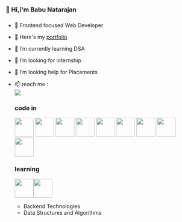 ### 👋 Hi,i'm Babu Natarajan 
### 
- 💬 Frontend focused Web Developer
  
- 🔭 Here's my [portfolio](https://babucd.github.io/flexible-portfolio/)                                                 
- 🌱 I’m currently learning DSA
- 👯 I’m looking for internship
- 🤔 I’m looking help for Placements 
- 📫  reach me :
  <br> [<img src="https://img.shields.io/badge/LinkedIn-0077B5?style=for-the-badge&logo=linkedin&logoColor=white" />](https://www.linkedin.com/in/-babu-natarajan-43-/)

  ### code in
  <img height="50" width="50" src="https://img.icons8.com/color/48/000000/python.png" /> <img height="50" width="50" src="https://img.icons8.com/color/48/000000/c-programming.png" /> <img height="50" width="50" src="https://img.icons8.com/color/48/000000/c-plus-plus-logo.png" /> <img height="50" width="50" src="https://img.icons8.com/color/48/000000/java-coffee-cup-logo.png" /> <img height="50" width="50" src="https://img.icons8.com/color/48/000000/html-5.png" /> <img height="50" width="50" src="https://img.icons8.com/color/48/000000/css3.png" />  <img height="50" width="50" src="https://img.icons8.com/color/48/000000/bootstrap.png" />
<img height="50" width="50" src="https://img.icons8.com/color/48/000000/javascript.png"/> <img height="50" width="50" src="https://img.icons8.com/color/48/000000/react-native.png"/>

  ### learning
  <img height="50" width="50" src="https://img.icons8.com/color/48/000000/mysql-logo.png"/><img height="50" width="50" src="https://img.icons8.com/color/48/000000/react-native.png"/>
  - Backend Technologies 
  - Data Structures and Algorithms 
<!--  - ![LeetCode Stats](https://leetcard.jacoblin.cool/babu21?theme=dark&font=Noto%20Sans%20Hanifi%20Rohingya&ext=heatmap)
<!--
**Babucd/Babucd** is a ✨ _special_ ✨ repository because its `README.md` (this file) appears on your GitHub profile.

Here are some ideas to get you started:
![LeetCode Stats](https://leetcard.jacoblin.cool/babu21?theme=dark&font=Noto%20Sans%20Hanifi%20Rohingya&ext=heatmap)
- 🔭 I’m currently working on ...
- 🌱 I’m currently learning ...
- 👯 I’m looking to collaborate on ...
- 🤔 I’m looking for help with ...
- 💬 Ask me about ...
- 📫 How to reach me: ...
- 😄 Pronouns: ...
- ⚡ Fun fact: ...
-->
